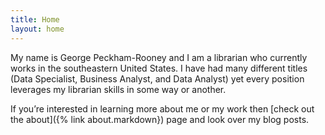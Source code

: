 ```yaml
---
title: Home
layout: home
---
```


My name is George Peckham-Rooney and I am a librarian who currently works in the southeastern United States. I have had many different titles (Data Specialist, Business Analyst, and Data Analyst) yet every position leverages my librarian skills in some way or another. 

If you’re interested in learning more about me or my work then [check out the about]({% link about.markdown}) page and look over my blog posts.
